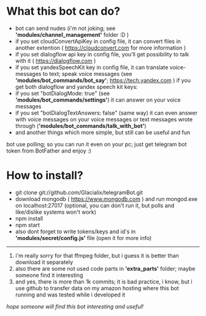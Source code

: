 # What this bot can do?

- bot can send nudes (i'm not joking; see **'modules/channel_management'** folder :D )
- if you set cloudConvertApiKey in config file, it can convert files in another extention ( https://cloudconvert.com for more information )
- if you set dialogflow api key in config file, you'll get possibility to talk with it ( https://dialogflow.com )
- if you set yandexSpeechKit key in config file, it can translate voice-messages to text; speak voice messages (see **'modules/bot_commands/bot_say'**; https://tech.yandex.com )
if you get both dialogflow and yandex speech kit keys:
- if you set "botDialogMode: true" (see **'modules/bot_commands/settings'**) it can answer on your voice messages
- if you set "botDialogTextAnswers: false" (same way) it can even answer with voice messages on your voice messages or text messages wrote through (**'modules/bot_commands/talk_with_bot'**)
- and another things which more simple, but still can be useful and fun

bot use polling; so you can run it even on your pc; just get telegram bot token from BotFather and enjoy :)

# How to install?

- git clone git://github.com/Glacialix/telegramBot.git
- download mongodb ( https://www.mongodb.com ) and run mongod.exe on localhost:27017 (optional, you can don't run it, but polls and like/dislike systems won't work)
- npm install
- npm start
- also dont forget to write tokens/keys and id's in **'modules/secret/config.js'** file (open it for more info)

***
1. i'm really sorry for that ffmpeg folder, but i guess it is better than download it separately
2. also there are some not used code parts in **'extra_parts'** folder; maybe someone find it interesting
3. and yes, there is more than 1k commits; it is bad practice, i know, but i use github to transfer data on my amazon hosting where this bot running and was tested while i developed it

*hope someone will find this bot interesting and useful!*